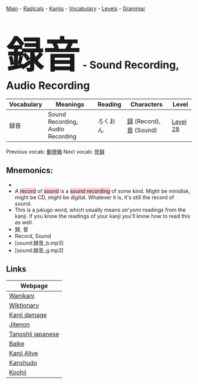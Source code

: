 <style> bigfont {font-size: 100px}</style>
[Main](../README.md) -
[Radicals](../radicals.md) -
[Kanjis](../kanjis.md) -
[Vocabulary](../vocabulary.md) -
[Levels](../levels.md) -
[Grammar](../grammar.md)
# <bigfont> 録音</bigfont> - Sound Recording, Audio Recording 

| Vocabulary | Meanings | Reading | Characters | Level |
| --- | --- | --- | --- | --- |
| 録音 | Sound Recording, Audio Recording | ろくおん |  [録](../kanjis/録.md) (Record), [音](../kanjis/音.md) (Sound) | [Level 28](../levels/wk_level28.md) |

Previous vocab: [郵便箱](郵便箱.md) Next vocab: [登録](登録.md) 

## Mnemonics:

* 
* A <span style="background-color:#ffcccb"> record</span> of <span style="background-color:#ffcccb"> sound</span> is a <span style="background-color:#ffcccb"> sound recording</span> of some kind. Might be minidisk, might be CD, might be digital. Whatever it is, it's still the record of sound.
* This is a jukugo word, which usually means on'yomi readings from the kanji. If you know the readings of your kanji you'll know how to read this as well.
* 録, 音
* Record, Sound
* [sound:録音_b.mp3]
* [sound:録音_g.mp3]


## Links 

| Webpage |
| --- |
| [Wanikani          ](https://www.wanikani.com/kanji/録音) |
| [Wiktionary        ](https://en.wiktionary.org/wiki/録音) |
| [Kanji damage      ](http://www.kanjidamage.com/kanji/search?utf8=✓&q=録音) |
| [Jitenon           ](https://jitenon.com/kanji/録音) |
| [Tanoshii japanese ](https://www.tanoshiijapanese.com/dictionary/kanji.cfm?k=録音) |
| [Baike             ](https://baike.baidu.com/item/録音) |
| [Kanji Alive       ](https://app.kanjialive.com/録音) |
| [Kanshudo          ](https://www.kanshudo.com/searchmn?q=録音) |
| [Koohii            ](https://kanji.koohii.com/study/kanji/録音) |
